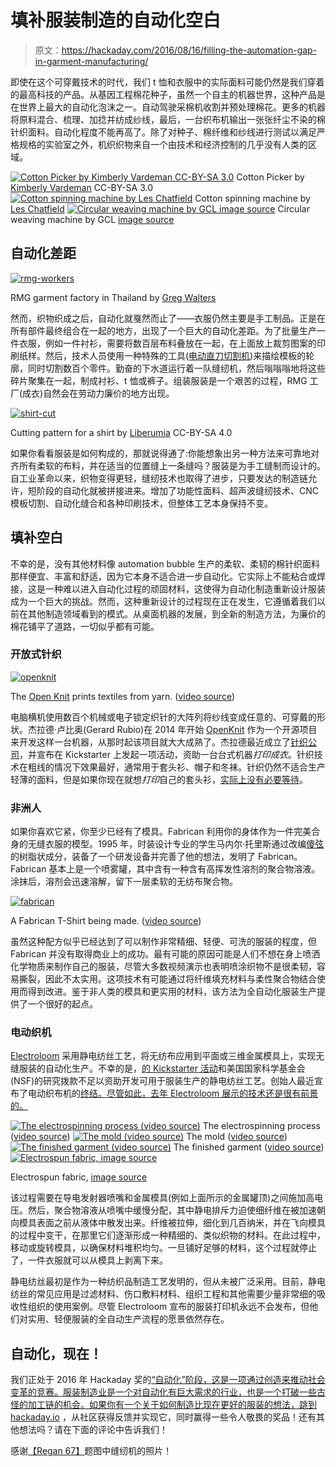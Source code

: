 # 填补服装制造的自动化空白

> 原文：<https://hackaday.com/2016/08/16/filling-the-automation-gap-in-garment-manufacturing/>

即使在这个可穿戴技术的时代，我们 t 恤和衣服中的实际面料可能仍然是我们穿着的最高科技的产品。从基因工程棉花种子，虽然一个自主的机器世界，这种产品是在世界上最大的自动化泡沫之一。自动驾驶采棉机收割并预处理棉花。更多的机器将原料混合、梳理、加捻并纺成纱线，最后，一台织布机输出一张张纤尘不染的棉针织面料。自动化程度不能再高了。除了对种子、棉纤维和纱线进行测试以满足严格规格的实验室之外，机织织物来自一个由技术和经济控制的几乎没有人类的区域。

 [![Cotton Picker by Kimberly Vardeman CC-BY-SA 3.0](img/c0b4ce00d2d72e5ab28b5e26fc2e733d.png "4087947444_675cf11d5b_o")](https://hackaday.com/2016/08/16/filling-the-automation-gap-in-garment-manufacturing/4087947444_675cf11d5b_o/) Cotton Picker by [Kimberly Vardeman](https://www.flickr.com/photos/kimberlykv/4087947444/) CC-BY-SA 3.0 [![Cotton spinning machine by Les Chatfield](img/861e21c7db610c50a031b629a5ad0f9c.png "7185794507_9b9d9335cd_o")](https://hackaday.com/2016/08/16/filling-the-automation-gap-in-garment-manufacturing/7185794507_9b9d9335cd_o/) Cotton spinning machine by [Les Chatfield](https://www.flickr.com/photos/elsie/7185794507/in/photostream/) [![Circular weaving machine by GCL image source](img/b3395e15444427c0153d6584c3ed0ae4.png "circular-weaving-looms-")](https://hackaday.com/2016/08/16/filling-the-automation-gap-in-garment-manufacturing/circular-weaving-looms/) Circular weaving machine by GCL [image source](http://www.alibaba.com/product-detail/circular-weaving-looms-_116534342/showimage.html)

## 自动化差距

[![rmg-workers](img/1934b0a85af2fc80d43777c4f1138c05.png)](https://hackaday.com/wp-content/uploads/2016/08/rmg-workers.jpg)

RMG garment factory in Thailand by [Greg Walters](https://www.flickr.com/photos/gregwalters/2098268794/)

然而，织物织成之后，自动化就戛然而止了——衣服仍然主要是手工制品。正是在所有部件最终组合在一起的地方，出现了一个巨大的自动化差距。为了批量生产一件衣服，例如一件衬衫，需要将数百层布料叠放在一起，在上面放上裁剪图案的印刷纸样。然后，技术人员使用一种特殊的工具([电动直刀切割机](http://www.eastmancuts.com/product/brute/))来描绘模板的轮廓，同时切割数百个零件。勤奋的下水道运行着一队缝纫机，然后嗡嗡嗡地将这些碎片聚集在一起，制成衬衫、t 恤或裤子。组装服装是一个艰苦的过程，RMG 工厂(成衣)自然会在劳动力廉价的地方出现。

[![shirt-cut](img/9c5490724c00ef89f4e3c640a61a474f.png)](https://hackaday.com/wp-content/uploads/2016/08/shirt-cut.jpg)

Cutting pattern for a shirt by [Liberumia](https://en.wikipedia.org/wiki/Pattern_(sewing)#/media/File:A-shirt_model_SUBTJEMIZ.svg) CC-BY-SA 4.0

如果你看看服装是如何构成的，那就说得通了:你能想象出另一种方法来可靠地对齐所有柔软的布料，并在适当的位置缝上一条缝吗？服装是为手工缝制而设计的。自工业革命以来，织物变得更轻，缝纫技术也取得了进步，只要发达的制造链允许，短阶段的自动化就被拼接进来。增加了功能性面料、超声波缝纫技术、CNC 模板切割、自动化缝合和各种印刷技术，但整体工艺本身保持不变。

## 填补空白

不幸的是，没有其他材料像 automation bubble 生产的柔软、柔韧的棉针织面料那样便宜、丰富和舒适，因为它本身不适合进一步自动化。它实际上不能粘合或焊接，这是一种难以进入自动化过程的顽固材料，这使得为自动化制造重新设计服装成为一个巨大的挑战。然而，这种重新设计的过程现在正在发生，它遵循着我们以前在其他制造领域看到的模式。从桌面机器的发展，到全新的制造方法，为廉价的棉花铺平了道路，一切似乎都有可能。

### 开放式针织

[![openknit](img/0dcf51524087a3e51a233dbf9fbbca8c.png)](https://hackaday.com/wp-content/uploads/2016/08/openknit.gif)

The [Open Knit](http://openknit.org/) prints textiles from yarn. ([video source](https://vimeo.com/102520966))

电脑横机使用数百个机械或电子锁定织针的大阵列将纱线变成任意的、可穿戴的形状。杰拉德·卢比奥(Gerard Rubio)在 2014 年开始 [OpenKnit](http://openknit.org/) 作为一个开源项目来开发这样一台机器，从那时起该项目就大大成熟了。杰拉德最近成立了[针织公司](http://www.kniterate.com/)，并宣布在 Kickstarter 上发起一项活动，资助一台台式机器*打印成衣*。针织技术在粗线的情况下效果最好，通常用于套头衫、帽子和冬袜。针织仍然不适合生产轻薄的面料，但是如果你现在就想*打印*自己的套头衫，[实际上没有必要等待](https://github.com/g3rard/OpenKnit)。

### 非洲人

如果你喜欢它紧，你至少已经有了模具。Fabrican 利用你的身体作为一件完美合身的无缝衣服的模型。1995 年，时装设计专业的学生马内尔·托里斯通过改编[傻弦](https://en.wikipedia.org/wiki/Silly_String)的树脂状成分，装备了一个研发设备并完善了他的想法，发明了 Fabrican。Fabrican 基本上是一个喷雾罐，其中含有一种含有高挥发性溶剂的聚合物溶液。涂抹后，溶剂会迅速溶解，留下一层柔软的无纺布聚合物。

[![fabrican](img/4ffde643e5e3bcbfae68ae069c8abf43.png)](https://hackaday.com/wp-content/uploads/2016/08/fabrican1.gif)

A Fabrican T-Shirt being made. ([video source](https://www.youtube.com/watch?v=AE_Q7aafKnM))

虽然这种配方似乎已经达到了可以制作非常精细、轻便、可洗的服装的程度，但 Fabrican 并没有取得商业上的成功。最有可能的原因可能是人们不想在身上喷洒化学物质来制作自己的服装，尽管大多数视频演示也表明喷涂织物不是很柔韧，容易撕裂，因此不太实用。这项技术有可能通过将纤维填充材料与柔性聚合物结合使用而得到改进。鉴于非人类的模具和更实用的材料，该方法为全自动化服装生产提供了一个很好的起点。

### 电动织机

[Electroloom](http://www.electroloom.com/) 采用静电纺丝工艺，将无纺布应用到平面或三维金属模具上，实现无缝服装的自动化生产。不幸的是，[的 Kickstarter 活动](https://www.kickstarter.com/projects/electroloom/electroloom-the-worlds-first-3d-fabric-printer/description)和美国国家科学基金会(NSF)的研究拨款不足以资助开发可用于服装生产的静电纺丝工艺。创始人最近宣布了电动织布机的[终结。尽管如此，去年 Electroloom 展示的技术还是很有前景的。](https://medium.com/electroloom-blog/thanks-and-farewell-b0c128c3043f#.nmc0t3s0j)

 [![The electrospinning process (video source)](img/8c9e1200a9b58a9a45f526ec564573b5.png "electroloom_3")](https://hackaday.com/2016/08/16/filling-the-automation-gap-in-garment-manufacturing/electroloom_3/) The electrospinning process ([video source](https://www.kickstarter.com/projects/electroloom/electroloom-the-worlds-first-3d-fabric-printer/description)) [![The mold (video source)](img/417103d237daa9f83054b0a12d8149af.png "electroloom_1")](https://hackaday.com/2016/08/16/filling-the-automation-gap-in-garment-manufacturing/electroloom_1/) The mold ([video source](https://www.kickstarter.com/projects/electroloom/electroloom-the-worlds-first-3d-fabric-printer/description)) [![The finished garment (video source)](img/a97af875b5cb0a70eabd529da655ee70.png "electroloom_2")](https://hackaday.com/2016/08/16/filling-the-automation-gap-in-garment-manufacturing/electroloom_2/) The finished garment ([video source](https://www.kickstarter.com/projects/electroloom/electroloom-the-worlds-first-3d-fabric-printer/description))[![Electrospun fabric, image source](img/fa8f5c0e05b830b5978534f060efb337.png)](https://hackaday.com/wp-content/uploads/2016/05/electrospun_pcl.png)

Electrospun fabric, [image source](https://en.wikipedia.org/wiki/Electrospinning#/media/File:Electrospun_pcl.png)

该过程需要在导电发射器喷嘴和金属模具(例如上面所示的金属罐顶)之间施加高电压。然后，聚合物溶液从喷嘴中缓慢分配，其中静电排斥力迫使细纤维在被加速朝向模具表面之前从液体中散发出来。纤维被拉伸，细化到几百纳米，并在飞向模具的过程中变干，在那里它们逐渐形成一种精细的、类似织物的材料。在此过程中，移动或旋转模具，以确保材料堆积均匀。一旦铺好足够的材料，这个过程就停止了，一件衣服就可以从模具上剥离下来。

静电纺丝最初是作为一种纺织品制造工艺发明的，但从未被广泛采用。目前，静电纺丝的常见应用是过滤材料、伤口敷料材料、组织工程和其他需要少量非常细的吸收性组织的使用案例。尽管 Electroloom 宣布的服装打印机永远不会发布，但他们对实用、轻便服装的全自动生产流程的愿景依然存在。

## 自动化，现在！

我们正处于 2016 年 Hackaday 奖的[“自动化”阶段，这是一项通过创造来推动社会变革的竞赛。服装制造业是一个对自动化有巨大需求的行业，也是一个打破一些古怪的加工链的机会。如果你有一个关于如何制造比现在更好的服装的想法，跳到](https://hackaday.io/prize/details#four) [hackaday.io](https://hackaday.io/) ，从社区获得反馈并实现它，同时赢得一些令人敬畏的奖品！还有其他想法吗？请在下面的评论中告诉我们！

感谢[【Regan 67】](https://www.flickr.com/photos/j_regan/7612628332/)题图中缝纫机的照片！